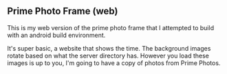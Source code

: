 ## Prime Photo Frame (web)
This is my web version of the prime photo frame that I attempted to build with an android build environment.

It's super basic, a website that shows the time.  The background images rotate based on what the server directory has.  However you load these images is up to you, I'm going to have a copy of photos from Prime Photos.